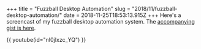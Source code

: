 +++
title = "Fuzzball Desktop Automation"
slug = "2018/11/fuzzball-desktop-automation/"
date = 2018-11-25T18:53:13.915Z
+++
Here's a screencast of my fuzzball desktop automation system. The [accompanying gist is here](https://gist.github.com/focusaurus/506fff3d849bd167c5c809f2f12815e1).

{{ youtube(id="nI0jIxzc_YQ") }}
